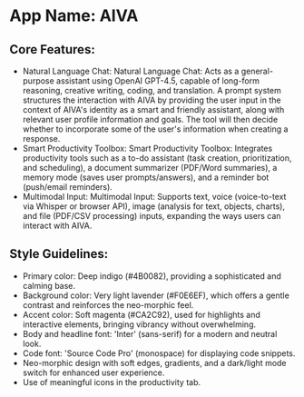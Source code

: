 # **App Name**: AIVA

## Core Features:

- Natural Language Chat: Natural Language Chat: Acts as a general-purpose assistant using OpenAI GPT-4.5, capable of long-form reasoning, creative writing, coding, and translation. A prompt system structures the interaction with AIVA by providing the user input in the context of AIVA's identity as a smart and friendly assistant, along with relevant user profile information and goals. The tool will then decide whether to incorporate some of the user's information when creating a response.
- Smart Productivity Toolbox: Smart Productivity Toolbox: Integrates productivity tools such as a to-do assistant (task creation, prioritization, and scheduling), a document summarizer (PDF/Word summaries), a memory mode (saves user prompts/answers), and a reminder bot (push/email reminders).
- Multimodal Input: Multimodal Input: Supports text, voice (voice-to-text via Whisper or browser API), image (analysis for text, objects, charts), and file (PDF/CSV processing) inputs, expanding the ways users can interact with AIVA.

## Style Guidelines:

- Primary color: Deep indigo (#4B0082), providing a sophisticated and calming base.
- Background color: Very light lavender (#F0E6EF), which offers a gentle contrast and reinforces the neo-morphic feel.
- Accent color: Soft magenta (#CA2C92), used for highlights and interactive elements, bringing vibrancy without overwhelming.
- Body and headline font: 'Inter' (sans-serif) for a modern and neutral look.
- Code font: 'Source Code Pro' (monospace) for displaying code snippets.
- Neo-morphic design with soft edges, gradients, and a dark/light mode switch for enhanced user experience.
- Use of meaningful icons in the productivity tab.